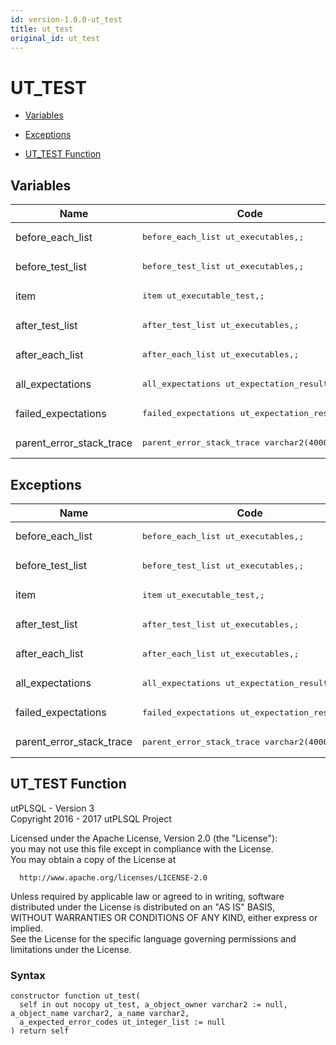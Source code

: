 ```yaml
---
id: version-1.0.0-ut_test
title: ut_test
original_id: ut_test
---
```


# UT_TEST




- [Variables](#variables)

- [Exceptions](#exceptions)

- [UT_TEST Function](#ut_test)



## Variables<a name="variables"></a>

Name | Code | Description
--- | --- | ---
before_each_list | <pre>before_each_list ut_executables,;</pre> | 
before_test_list | <pre>before_test_list ut_executables,;</pre> | 
item | <pre>item        ut_executable_test,;</pre> | 
after_test_list | <pre>after_test_list  ut_executables,;</pre> | 
after_each_list | <pre>after_each_list ut_executables,;</pre> | 
all_expectations | <pre>all_expectations    ut_expectation_results,;</pre> | 
failed_expectations | <pre>failed_expectations ut_expectation_results,;</pre> | 
parent_error_stack_trace | <pre>parent_error_stack_trace varchar2(4000),;</pre> | 



## Exceptions<a name="exceptions"></a>

Name | Code | Description
--- | --- | ---
before_each_list | <pre>before_each_list ut_executables,;</pre> | 
before_test_list | <pre>before_test_list ut_executables,;</pre> | 
item | <pre>item        ut_executable_test,;</pre> | 
after_test_list | <pre>after_test_list  ut_executables,;</pre> | 
after_each_list | <pre>after_each_list ut_executables,;</pre> | 
all_expectations | <pre>all_expectations    ut_expectation_results,;</pre> | 
failed_expectations | <pre>failed_expectations ut_expectation_results,;</pre> | 
parent_error_stack_trace | <pre>parent_error_stack_trace varchar2(4000),;</pre> | 




 
## UT_TEST Function<a name="ut_test"></a>


<p>
<p>utPLSQL - Version 3<br />  Copyright 2016 - 2017 utPLSQL Project</p><p>  Licensed under the Apache License, Version 2.0 (the &quot;License&quot;):<br />  you may not use this file except in compliance with the License.<br />  You may obtain a copy of the License at</p><pre><code>  http://www.apache.org/licenses/LICENSE-2.0</code></pre><p>  Unless required by applicable law or agreed to in writing, software<br />  distributed under the License is distributed on an &quot;AS IS&quot; BASIS,<br />  WITHOUT WARRANTIES OR CONDITIONS OF ANY KIND, either express or implied.<br />  See the License for the specific language governing permissions and<br />  limitations under the License.</p>
</p>

### Syntax
```plsql
constructor function ut_test(
  self in out nocopy ut_test, a_object_owner varchar2 := null, a_object_name varchar2, a_name varchar2,
  a_expected_error_codes ut_integer_list := null
) return self
```

 





 
